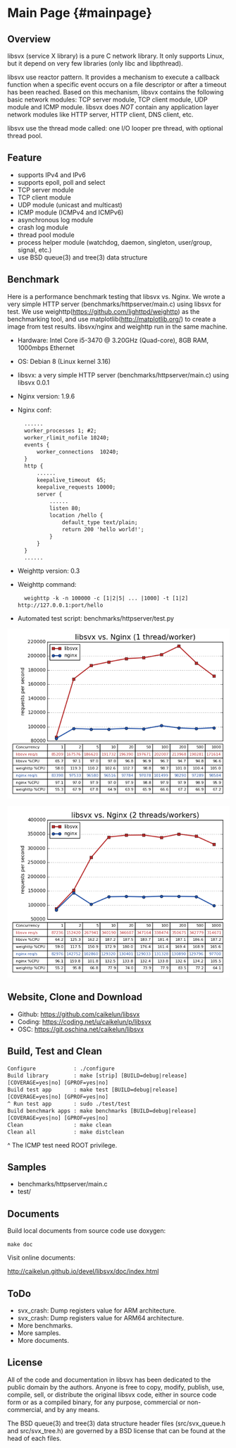 Main Page {#mainpage}
=========


Overview
--------

libsvx (service X library) is a pure C network library. It only supports
Linux, but it depend on very few libraries (only libc and libpthread).

libsvx use reactor pattern. It provides a mechanism to execute a callback
function when a specific event occurs on a file descriptor or after a
timeout has been reached. Based on this mechanism, libsvx contains the
following basic network modules: TCP server module, TCP client module,
UDP module and ICMP module. libsvx does *NOT* contain any application layer
network modules like HTTP server, HTTP client, DNS client, etc.

libsvx use the thread mode called: one I/O looper pre thread, with optional
thread pool.


Feature
-------

* supports IPv4 and IPv6
* supports epoll, poll and select
* TCP server module
* TCP client module
* UDP module (unicast and multicast)
* ICMP module (ICMPv4 and ICMPv6)
* asynchronous log module
* crash log module
* thread pool module
* process helper module (watchdog, daemon, singleton, user/group, signal, etc.)
* use BSD queue(3) and tree(3) data structure


Benchmark
---------

Here is a performance benchmark testing that libsvx vs. Nginx. We wrote a
very simple HTTP server (benchmarks/httpserver/main.c) using libsvx for test.
We use weighttp(https://github.com/lighttpd/weighttp) as the benchmarking tool,
and use matplotlib(http://matplotlib.org/) to create a image from test results.
libsvx/nginx and weighttp run in the same machine.

* Hardware: Intel Core i5-3470 @ 3.20GHz (Quad-core), 8GB RAM, 1000mbps Ethernet

* OS: Debian 8 (Linux kernel 3.16)

* libsvx: a very simple HTTP server (benchmarks/httpserver/main.c) using libsvx 0.0.1

* Nginx version: 1.9.6

* Nginx conf:

        ......
        worker_processes 1; #2;
        worker_rlimit_nofile 10240;
        events {
            worker_connections  10240;
        }
        http {
            ......
            keepalive_timeout  65;
            keepalive_requests 10000;
            server {
                ......
                listen 80;
                location /hello {
                    default_type text/plain;
                    return 200 'hello world!';
                }
            }
        }
        ......

* Weighttp version: 0.3

* Weighttp command:

        weighttp -k -n 100000 -c [1|2|5| ... |1000] -t [1|2] http://127.0.0.1:port/hello

* Automated test script: benchmarks/httpserver/test.py

![libsvx vs. Nginx (1 thread/worker)](doc/bm_httpsvr_1.png)

![libsvx vs. Nginx (2 threads/workers)](doc/bm_httpsvr_2.png)


Website, Clone and Download
---------------------------

* Github: https://github.com/caikelun/libsvx
* Coding: https://coding.net/u/caikelun/p/libsvx
* OSC: https://git.oschina.net/caikelun/libsvx


Build, Test and Clean
---------------------

    Configure            : ./configure
    Build library        : make [strip] [BUILD=debug|release] [COVERAGE=yes|no] [GPROF=yes|no]
    Build test app       : make test [BUILD=debug|release] [COVERAGE=yes|no] [GPROF=yes|no]
    ^ Run test app       : sudo ./test/test
    Build benchmark apps : make benchmarks [BUILD=debug|release] [COVERAGE=yes|no] [GPROF=yes|no]
    Clean                : make clean
    Clean all            : make distclean

^ The ICMP test need ROOT privilege.


Samples
-------

* benchmarks/httpserver/main.c
* test/


Documents
---------

Build local documents from source code use doxygen:

    make doc

Visit online documents:

http://caikelun.github.io/devel/libsvx/doc/index.html


ToDo
----
* svx_crash: Dump registers value for ARM architecture.
* svx_crash: Dump registers value for ARM64 architecture.
* More benchmarks.
* More samples.
* More documents.


License
-------

All of the code and documentation in libsvx has been dedicated to
the public domain by the authors. Anyone is free to copy, modify,
publish, use, compile, sell, or distribute the original libsvx code,
either in source code form or as a compiled binary, for any purpose,
commercial or non-commercial, and by any means.

The BSD queue(3) and tree(3) data structure header files
(src/svx_queue.h and src/svx_tree.h) are governed by a BSD license
that can be found at the head of each files.
